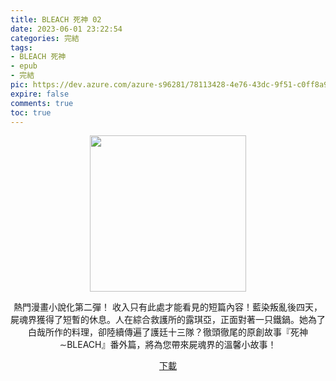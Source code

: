 ```yaml
---
title: BLEACH 死神 02
date: 2023-06-01 23:22:54
categories: 完結
tags:
- BLEACH 死神
- epub
- 完結
pic: https://dev.azure.com/azure-s96281/78113428-4e76-43dc-9f51-c0ff8a913055/_apis/git/repositories/a379171b-de46-4c10-9b0d-00da23959885/items?path=/Epub%20Cover/BLEACH%20%E6%AD%BB%E7%A5%9E-02.jpg&versionDescriptor%5BversionOptions%5D=0&versionDescriptor%5BversionType%5D=0&versionDescriptor%5Bversion%5D=main&resolveLfs=true&%24format=octetStream&api-version=5.0
expire: false
comments: true
toc: true
---
```


<div style="text-align:center" class="kratos-post-content">

<img width="250px" src="https://dev.azure.com/azure-s96281/78113428-4e76-43dc-9f51-c0ff8a913055/_apis/git/repositories/a379171b-de46-4c10-9b0d-00da23959885/items?path=/Epub%20Cover/BLEACH%20%E6%AD%BB%E7%A5%9E-02.jpg&versionDescriptor%5BversionOptions%5D=0&versionDescriptor%5BversionType%5D=0&versionDescriptor%5Bversion%5D=main&resolveLfs=true&%24format=octetStream&api-version=5.0">

<p>
熱門漫畫小說化第二彈！ 收入只有此處才能看見的短篇內容！藍染叛亂後四天，屍魂界獲得了短暫的休息。人在綜合救護所的露琪亞，正面對著一只鐵鍋。她為了白哉所作的料理，卻陸續傳遍了護廷十三隊？徹頭徹尾的原創故事『死神∼BLEACH』番外篇，將為您帶來屍魂界的溫馨小故事！
</p>

<p>
<a href="https://epubdatabase.azurewebsites.net/EBOOKS/EPUB/完結/BLEACH 死神/BLEACH%20%E6%AD%BB%E7%A5%9E%2002%20THE%20HONEY%20DISH%20RHAPSODY.epub?download=1">下載</a>
</p>

</div>
